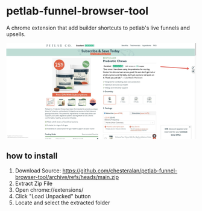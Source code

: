 # petlab-funnel-browser-tool
A chrome extension that add builder shortcuts to petlab's live funnels and upsells.

![screenshot](/images/screenshot.jpeg)

## how to install

1. Download Source: https://github.com/chesteralan/petlab-funnel-browser-tool/archive/refs/heads/main.zip
2. Extract Zip File
3. Open chrome://extensions/
4. Click "Load Unpacked" button
5. Locate and select the extracted folder
